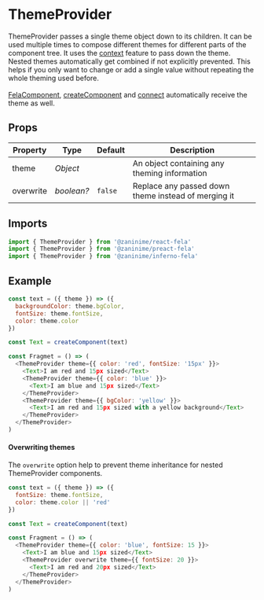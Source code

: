 # ThemeProvider

ThemeProvider passes a single theme object down to its children. It can be used multiple times to compose different themes for different parts of the component tree. It uses the [context](https://facebook.github.io/react/docs/context.html) feature to pass down the theme.
<br>
Nested themes automatically get combined if not explicitly prevented. This helps if you only want to change or add a single value without repeating the whole theming used before.
<br>
<br>
[FelaComponent](FelaComponent.md), [createComponent](createComponent.md) and [connect](connect.md) automatically receive the theme as well.

## Props

| Property | Type | Default | Description |
| --- | --- | --- | --- |
| theme | *Object* | | An object containing any theming information |
| overwrite | *boolean?* | `false` | Replace any passed down theme instead of merging it |

## Imports
```javascript
import { ThemeProvider } from '@zaninime/react-fela'
import { ThemeProvider } from '@zaninime/preact-fela'
import { ThemeProvider } from '@zaninime/inferno-fela'
```

## Example

```javascript
const text = ({ theme }) => ({
  backgroundColor: theme.bgColor,
  fontSize: theme.fontSize,
  color: theme.color
})

const Text = createComponent(text)

const Fragmet = () => (
  <ThemeProvider theme={{ color: 'red', fontSize: '15px' }}>
    <Text>I am red and 15px sized</Text>
    <ThemeProvider theme={{ color: 'blue' }}>
      <Text>I am blue and 15px sized</Text>
    </ThemeProvider>
    <ThemeProvider theme={{ bgColor: 'yellow' }}>
      <Text>I am red and 15px sized with a yellow background</Text>
    </ThemeProvider>
  </ThemeProvider>
)
```

#### Overwriting themes
The `overwrite` option help to prevent theme inheritance for nested ThemeProvider components.

```javascript
const text = ({ theme }) => ({
  fontSize: theme.fontSize,
  color: theme.color || 'red'
})

const Text = createComponent(text)

const Fragment = () => (
  <ThemeProvider theme={{ color: 'blue', fontSize: 15 }}>
    <Text>I am blue and 15px sized</Text>
    <ThemeProvider overwrite theme={{ fontSize: 20 }}>
      <Text>I am red and 20px sized</Text>
    </ThemeProvider>
  </ThemeProvider>
)
```
